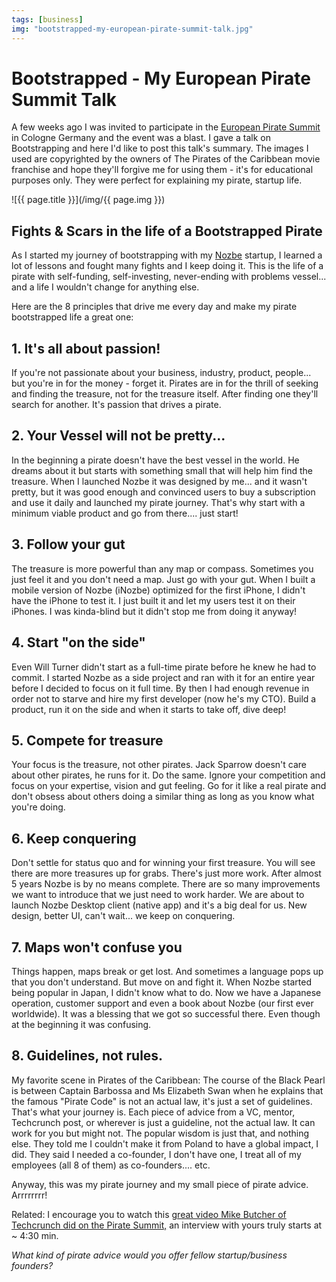 ```yaml
---
tags: [business]
img: "bootstrapped-my-european-pirate-summit-talk.jpg"
---
```


# Bootstrapped - My European Pirate Summit Talk

A few weeks ago I was invited to participate in the [European Pirate Summit](http://piratesummit.com/) in Cologne Germany and the event was a blast. I gave a talk on Bootstrapping and here I'd like to post this talk's summary. The images I used are copyrighted by the owners of The Pirates of the Caribbean movie franchise and hope they'll forgive me for using them - it's for educational purposes only. They were perfect for explaining my pirate, startup life.

<!--More-->

![{{ page.title }}](/img/{{ page.img }})

## Fights & Scars in the life of a Bootstrapped Pirate

As I started my journey of bootstrapping with my [Nozbe][n] startup, I learned a lot of lessons and fought many fights and I keep doing it. This is the life of a pirate with self-funding, self-investing, never-ending with problems vessel... and a life I wouldn't change for anything else.

Here are the 8 principles that drive me every day and make my pirate bootstrapped life a great one:

## 1. It's all about passion!

If you're not passionate about your business, industry, product, people... but you're in for the money - forget it. Pirates are in for the thrill of seeking and finding the treasure, not for the treasure itself. After finding one they'll search for another. It's passion that drives a pirate.

## 2. Your Vessel will not be pretty...

In the beginning a pirate doesn't have the best vessel in the world. He dreams about it but starts with something small that will help him find the treasure. When I launched Nozbe it was designed by me... and it wasn't pretty, but it was good enough and convinced users to buy a subscription and use it daily and launched my pirate journey. That's why start with a minimum viable product and go from there.... just start!

## 3. Follow your gut

The treasure is more powerful than any map or compass. Sometimes you just feel it and you don't need a map. Just go with your gut. When I built a mobile version of Nozbe (iNozbe) optimized for the first iPhone, I didn't have the iPhone to test it. I just built it and let my users test it on their iPhones. I was kinda-blind but it didn't stop me from doing it anyway!

## 4. Start "on the side"

Even Will Turner didn't start as a full-time pirate before he knew he had to commit. I started Nozbe as a side project and ran with it for an entire year before I decided to focus on it full time. By then I had enough revenue in order not to starve and hire my first developer (now he's my CTO). Build a product, run it on the side and when it starts to take off, dive deep!

## 5. Compete for treasure

Your focus is the treasure, not other pirates. Jack Sparrow doesn't care about other pirates, he runs for it. Do the same. Ignore your competition and focus on your expertise, vision and gut feeling. Go for it like a real pirate and don't obsess about others doing a similar thing as long as you know what you're doing.

## 6. Keep conquering

Don't settle for status quo and for winning your first treasure. You will see there are more treasures up for grabs. There's just more work. After almost 5 years Nozbe is by no means complete. There are so many improvements we want to introduce that we just need to work harder. We are about to launch Nozbe Desktop client (native app) and it's a big deal for us. New design, better UI, can't wait... we keep on conquering.

## 7. Maps won't confuse you

Things happen, maps break or get lost. And sometimes a language pops up that you don't understand. But move on and fight it. When Nozbe started being popular in Japan, I didn't know what to do. Now we have a Japanese operation, customer support and even a book about Nozbe (our first ever worldwide). It was a blessing that we got so successful there. Even though at the beginning it was confusing.

## 8. Guidelines, not rules.

My favorite scene in Pirates of the Caribbean: The course of the Black Pearl is between Captain Barbossa and Ms Elizabeth Swan when he explains that the famous "Pirate Code" is not an actual law, it's just a set of guidelines. That's what your journey is. Each piece of advice from a VC, mentor, Techcrunch post, or wherever is just a guideline, not the actual law. It can work for you but might not. The popular wisdom is just that, and nothing else. They told me I couldn't make it from Poland to have a global impact, I did. They said I needed a co-founder, I don't have one, I treat all of my employees (all 8 of them) as co-founders.... etc.

Anyway, this was my pirate journey and my small piece of pirate advice. Arrrrrrrr!

Related: I encourage you to watch this [great video Mike Butcher of Techcrunch did on the Pirate Summit,](http://eu.techcrunch.com/2011/10/01/european-pirates-declare-war-on-cloners-and-copycats-arrrr/) an interview with yours truly starts at ~ 4:30 min.

_What kind of pirate advice would you offer fellow startup/business founders?_  


  
  
  
 

  



[n]: https://michael.gratis/nozbe